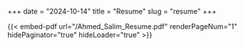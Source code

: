 +++
date = "2024-10-14"
title = "Resume"
slug = "resume"
+++

{{< embed-pdf url="/Ahmed_Salim_Resume.pdf" renderPageNum="1" hidePaginator="true" hideLoader="true" >}}
